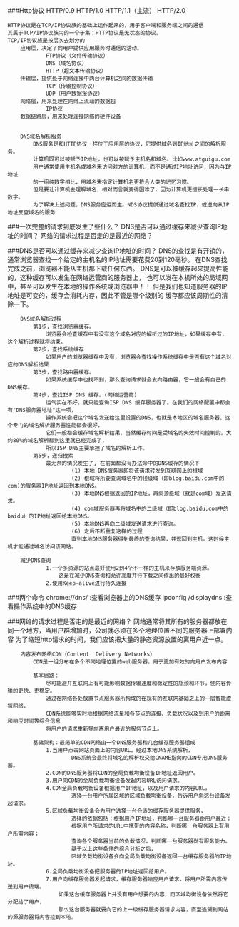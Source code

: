 ###Http协议
	HTTP/0.9
	HTTP/1.0
	HTTP/1.1（主流）
	HTTP/2.0
	
	HTTP协议是在TCP/IP协议族的基础上运作起来的，用于客户端和服务端之间的通信
	其属于TCP/IP协议族内的一个子集；HTTP协议是无状态的协议。
	TCP/IP协议族是按层次去划分的
		应用层，决定了向用户提供应用服务时通信的活动。
				FTP协议（文件传输协议）
				DNS（域名协议）
				HTTP（超文本传输协议）
		传输层，提供处于网络连接中两台计算机之间的数据传输
				TCP（传输控制协议）
				UDP（用户数据报协议）
		网络层，用来处理在网络上流动的数据包
				IP协议
		数据链路层，用来处理连接网络的硬件设备
	
	
		DNS域名解析服务
			DNS服务是和HTTP协议一样位于应用层的协议，它提供域名到IP地址之间的解析服务。
			计算机既可以被赋予IP地址，也可以被赋予主机名和域名。比如www.atguigu.com
			用户通常使用主机名或域名来访问对方的计算机，而不是通过IP地址访问，因为与IP地址
			的一组纯数字相比，用域名来指定计算机名更符合人类的记忆习惯。
			但是要让计算机去理解域名，相对而言就变得困难了，因为计算机更擅长处理一长串数字。
			为了解决上述问题，DNS服务应运而生。NDS协议提供通过域名查找IP，或逆向从IP地址反查域名的服务
			
###一次完整的请求到底发生了些什么？
		DNS是否可以通过缓存来减少查询IP地址的时间？
		网络的请求过程是否走的是最近的网络？
		
###DNS是否可以通过缓存来减少查询IP地址的时间？
			DNS的查找是有开销的，通常浏览器查找一个给定的主机名的IP地址需要花费20到120毫秒。
		在DNS查找完成之前，浏览器不能从主机那下载任何东西。
			DNS是可以被缓存起来提高性能的，这种缓存可以发生在网络运营商的服务器上，
		也可以发在本机所处的局域网中，甚至可以发生在本地的操作系统或浏览器中！！
			但是我们也知道服务器的IP地址是可变的，缓存会消耗内存，因此不管是哪个级别的
		缓存都应该周期性的清除一下。

		DNS域名解析过程
			第1步，查找浏览器缓存。
				浏览器会检查缓存中有没有这个域名对应的解析过的IP地址，如果缓存中有，这个解析过程就将结束。
			第2步，查找系统缓存
				如果用户的浏览器缓存中没有，浏览器会查找操作系统缓存中是否有这个域名对应的DNS解析结果
			第3步，查找路由器缓存。
				如果系统缓存中也找不到，那么查询请求就会发向路由器，它一般会有自己的DNS缓存。
			第4步，查找ISP DNS 缓存。(网络运营商)
				运气实在不好，就只能查询ISP DNS 缓存服务器了。在我们的网络配置中都会有"DNS服务器地址"这一项，
				操作系统会把这个域名发送给这里设置的DNS，也就是本地区的域名服务器，这个专门的域名解析服务器性能都会很好，
				它们一般都会缓存域名解析结果，当然缓存时间是受域名的失效时间控制的。大约80%的域名解析都到这里就已经完成了，
				所以ISP DNS主要承担了域名的解析工作。
			第5步，递归搜索
				最无奈的情况发生了, 在前面都没有办法命中的DNS缓存的情况下
						(1) 本地 DNS服务器即将该请求转发到互联网上的根域
						(2) 根域将所要查询域名中的顶级域（即blog.baidu.com中的com)的服务器IP地址返回到本地DNS。
						(3) 本地DNS根据返回的IP地址，再向顶级域（就是com域）发送请求。
						(4) com域服务器再将域名中的二级域（即blog.baidu.com中的baidu）的IP地址返回给本地DNS。
						(5) 本地DNS再向二级域发送请求进行查询。
						(6) 之后不断重复这样的过程
						直到本地DNS服务器得到最终的查询结果，并返回到主机。这时候主机才能通过域名访问该网站。

		减少DNS查询
				1.一个多资源的站点最好使用2到4个不一样的主机来存放服务端资源。
					这是在减少DNS查询和允许高度并行下载之间作出的最好权衡
				2.使用Keep-alive进行持久连接
###两个命令
	chrome://dns/				:查看浏览器上的DNS缓存
	ipconfig /displaydns	:查看操作系统中的DNS缓存		
		
		
###网络的请求过程是否走的是最近的网络？
		网站通常将其所有的服务器都放在同一个地方，当用户群增加时，公司就必须在多个地理位置不同的服务器上部署内容
		为了缩短http请求的时间，我们应该把大量的静态资源放置的离用户近一点。
		
		内容发布网络CDN（Content  Delivery Networks）
			CDN是一组分布在多个不同地理位置的web服务器，用于更加有效的向用户发布内容
			
			基本思路：
				尽可能避开互联网上有可能影响数据传输速度和稳定性的瓶颈和环节，使内容传输的更快、更稳定。
				通过在网络各处放置节点服务器所构成的在现有的互联网基础之上的一层智能虚拟网络，
				CDN系统能够实时地根据网络流量和各节点的连接、负载状况以及到用户的距离和响应时间等综合信息
				将用户的请求重新导向离用户最近的服务节点上。
			
			基础架构：最简单的CDN网络由一个DNS服务器和几台缓存服务器组成
				1.当用户点击网站页面上的内容URL，经过本地DNS系统解析，
						DNS系统会最终将域名的解析权交给CNAME指向的CDN专用DNS服务器。
				2.CDN的DNS服务器将CDN的全局负载均衡设备IP地址返回用户。
				3.用户向CDN的全局负载均衡设备发起内容URL访问请求。
				4.CDN全局负载均衡设备根据用户IP地址，以及用户请求的内容URL，
						选择一台用户所属区域的区域负载均衡设备，告诉用户向这台设备发起请求。
				5.区域负载均衡设备会为用户选择一台合适的缓存服务器提供服务，
						选择的依据包括：根据用户IP地址，判断哪一台服务器距用户最近；
						根据用户所请求的URL中携带的内容名称，判断哪一台服务器上有用户所需内容；
						查询各个服务器当前的负载情况，判断哪一台服务器尚有服务能力。
						基于以上这些条件的综合分析之后，
						区域负载均衡设备会向全局负载均衡设备返回一台缓存服务器的IP地址。
				6.全局负载均衡设备把服务器的IP地址返回给用户。	
				7.用户向缓存服务器发起请求，缓存服务器响应用户请求，将用户所需内容传送到用户终端。
					如果这台缓存服务器上并没有用户想要的内容，而区域均衡设备依然将它分配给了用户，
					那么这台服务器就要向它的上一级缓存服务器请求内容，直至追溯到网站的源服务器将内容拉到本地。



			
	
	

